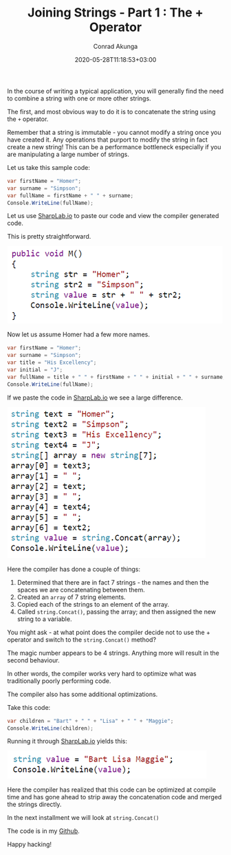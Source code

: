 ﻿---
title: "Joining Strings - Part 1 : The + Operator"
date: 2020-05-28T11:18:53+03:00
author: Conrad Akunga
layout: post
categories:
  - .NET
  - Under The Hood
---
In the course of writing a typical application, you will generally find the need to combine a string with one or more other strings.

The first, and most obvious way to do it is to concatenate the string using the `+` operator.

Remember that a string is immutable - you cannot modify a string once you have created it. Any operations that purport to modify the string in fact create a new string! This can be a performance bottleneck especially if you are manipulating a large number of strings.

Let us take this sample code:

```csharp
var firstName = "Homer";
var surname = "Simpson";
var fullName = firstName + " " + surname;
Console.WriteLine(fullName);
```

Let us use [SharpLab.io](https://sharplab.io/) to paste our code and view the compiler generated code.

This is pretty straightforward.

![](../images/2020/05/Concatenate1.png)

Now let us assume Homer had a few more names.

```csharp
var firstName = "Homer";
var surname = "Simpson";
var title = "His Excellency";
var initial = "J";
var fullName = title + " " + firstName + " " + initial + " " + surname;
Console.WriteLine(fullName);
```

If we paste the code in [SharpLab.io](https://sharplab.io/) we see a large difference.

![](../images/2020/05/Concatenate2.png)

Here the compiler has done a couple of things:

1. Determined that there are in fact 7 strings - the names and then the spaces we are concatenating between them.
2. Created an `array` of 7 string elements.
3. Copied each of the strings to an element of the array.
4. Called `string.Concat()`, passing the array; and then assigned the new string to a variable.

You might ask - at what point does the compiler decide not to use the + operator and switch to the `string.Concat()` method?

The magic number appears to be 4 strings. Anything more will result in the second behaviour.

In other words, the compiler works very hard to optimize what was traditionally poorly performing code.

The compiler also has some additional optimizations.

Take this code:

```csharp
var children = "Bart" + " " + "Lisa" + " " + "Maggie";
Console.WriteLine(children);
```

Running it through [SharpLab.io](https://sharplab.io/) yields this:

![](../images/2020/05/Concatenate3.png)

Here the compiler has realized that this code can be optimized at compile time and has gone ahead to strip away the concatenation code and merged the strings directly.

In the next installment we will look at `string.Concat()`

The code is in my [Github](https://github.com/conradakunga/BlogCode/tree/master/28%20May%20-%20Joining%20Strings%20-%20Part%201).

Happy hacking!